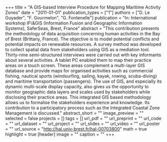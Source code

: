 +++
title = "A GIS-based Interview Procedure for Mapping Maritime Activity Zones"
date = "2011-01-01"
publication_types = ["1"]
authors = ["D. Le Guyader", "F. Gourmelon", "G. Fontenelle"]
publication = "In: International workshop IF\\&GIS (Information Fusion and Geographic Information Systems), SaferSeas, Brest, France"
abstract = "This contribution presents the methodology of data acquisition concerning human activities in the Bay of Brest (Brittany, France). The objective is to model potential conflicts and potential impacts on renewable resources. A survey method was developed to collect spatial data from stakeholders using GIS as a mediation tool. Thirty-nine semi-structured interviews were carried out with key informants about several activities. A tablet PC enabled them to map their practice areas on a touch screen. These areas complement a multi-layer GIS database and provide maps for organised activities such as commercial fishing, nautical sports (windsurfing, sailing, kayak, rowing, scuba-diving) and maritime transportation (passengers). The use of GIS, and especially its dynamic multi-scale display capacity, also gives us the opportunity to monitor geographic data layers and scales used by stakeholders while disclosing their practice areas. This integrated GIS based methodology allows us to formalise the stakeholders experience and knowledge. Its contribution to a participatory process such as the Integrated Coastal Zone Management is discussed."
abstract_short = ""
image_preview = ""
selected = false
projects = []
tags = []
url_pdf = ""
url_preprint = ""
url_code = ""
url_dataset = ""
url_project = ""
url_slides = ""
url_video = ""
url_poster = ""
url_source = "http://hal.univ-brest.fr/hal-00703800"
math = true
highlight = true
[header]
image = ""
caption = ""
+++

